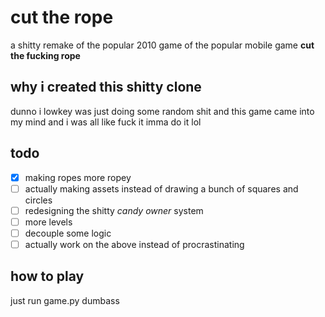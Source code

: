 # cut the rope
a shitty remake of the popular 2010 game of the popular mobile game **cut the fucking rope**

## why i created this shitty clone
dunno i lowkey was just doing some random shit and this game came into my mind and i was all like fuck it imma do it lol

## todo
- [x] making ropes more ropey
- [ ] actually making assets instead of drawing a bunch of squares and circles
- [ ] redesigning the shitty *candy owner* system
- [ ] more levels
- [ ] decouple some logic
- [ ] actually work on the above instead of procrastinating

## how to play
just run game.py dumbass
